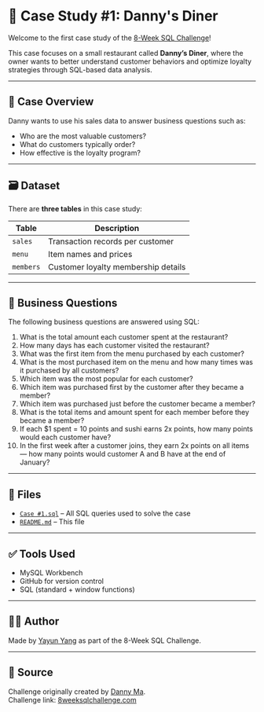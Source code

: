 # 🍜 Case Study #1: Danny's Diner

Welcome to the first case study of the [8-Week SQL Challenge](https://8weeksqlchallenge.com/case-study-1/)!

This case focuses on a small restaurant called **Danny’s Diner**, where the owner wants to better understand customer behaviors and optimize loyalty strategies through SQL-based data analysis.

---

## 🧾 Case Overview

Danny wants to use his sales data to answer business questions such as:

- Who are the most valuable customers?
- What do customers typically order?
- How effective is the loyalty program?

---

## 🗃️ Dataset

There are **three tables** in this case study:

| Table      | Description                         |
|------------|-------------------------------------|
| `sales`    | Transaction records per customer    |
| `menu`     | Item names and prices               |
| `members`  | Customer loyalty membership details |

---

## 🧠 Business Questions

The following business questions are answered using SQL:

1. What is the total amount each customer spent at the restaurant?
2. How many days has each customer visited the restaurant?
3. What was the first item from the menu purchased by each customer?
4. What is the most purchased item on the menu and how many times was it purchased by all customers?
5. Which item was the most popular for each customer?
6. Which item was purchased first by the customer after they became a member?
7. Which item was purchased just before the customer became a member?
8. What is the total items and amount spent for each member before they became a member?
9. If each $1 spent = 10 points and sushi earns 2x points, how many points would each customer have?
10. In the first week after a customer joins, they earn 2x points on all items — how many points would customer A and B have at the end of January?

---

## 📁 Files

- [`Case #1.sql`](./case-study-1-dannys-diner.sql) – All SQL queries used to solve the case
- [`README.md`](./README.md) – This file

---

## ✅ Tools Used

- MySQL Workbench
- GitHub for version control
- SQL (standard + window functions)

---

## 🙋‍♀️ Author

Made by [Yayun Yang](https://github.com/YayunYang) as part of the 8-Week SQL Challenge.

---

## 🔗 Source

Challenge originally created by [Danny Ma](https://twitter.com/datawithdanny).  
Challenge link: [8weeksqlchallenge.com](https://8weeksqlchallenge.com/case-study-1/)
